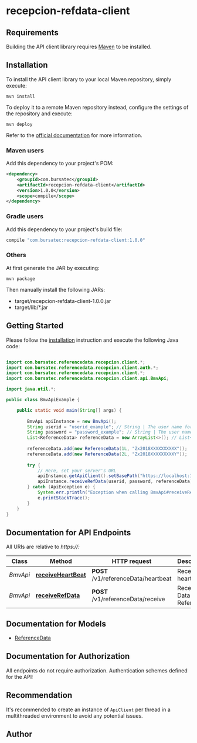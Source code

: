 # recepcion-refdata-client

## Requirements

Building the API client library requires [Maven](https://maven.apache.org/) to be installed.

## Installation

To install the API client library to your local Maven repository, simply execute:

```shell
mvn install
```

To deploy it to a remote Maven repository instead, configure the settings of the repository and execute:

```shell
mvn deploy
```

Refer to the [official documentation](https://maven.apache.org/plugins/maven-deploy-plugin/usage.html) for more information.

### Maven users

Add this dependency to your project's POM:

```xml
<dependency>
    <groupId>com.bursatec</groupId>
    <artifactId>recepcion-refdata-client</artifactId>
    <version>1.0.0</version>
    <scope>compile</scope>
</dependency>
```

### Gradle users

Add this dependency to your project's build file:

```groovy
compile "com.bursatec:recepcion-refdata-client:1.0.0"
```

### Others

At first generate the JAR by executing:

    mvn package

Then manually install the following JARs:

* target/recepcion-refdata-client-1.0.0.jar
* target/lib/*.jar

## Getting Started

Please follow the [installation](#installation) instruction and execute the following Java code:

```java

import com.bursatec.referencedata.recepcion.client.*;
import com.bursatec.referencedata.recepcion.client.auth.*;
import com.bursatec.referencedata.recepcion.client.*;
import com.bursatec.referencedata.recepcion.client.api.BmvApi;

import java.util.*;

public class BmvApiExample {

    public static void main(String[] args) {
        
        BmvApi apiInstance = new BmvApi();
        String userid = "userid_example"; // String | The user name for login
        String password = "password_example"; // String | The user name for login
        List<ReferenceData> referenceData = new ArrayList<>(); // List<ReferenceData> |
        
        referenceData.add(new ReferenceData(1L, "Zx2018XXXXXXXXXX"));
        referenceData.add(new ReferenceData(2L, "Zx2018XXXXXXXXXY"));
                
        try {
            // Here, set your server's URL
            apiInstance.getApiClient().setBasePath("https://localhost:1234");
            apiInstance.receiveRefData(userid, password, referenceData);
        } catch (ApiException e) {
            System.err.println("Exception when calling BmvApi#receiveRefData");
            e.printStackTrace();
        }
    }
}

```

## Documentation for API Endpoints

All URIs are relative to *https://<server-ip>:<port>*

Class | Method | HTTP request | Description
------------ | ------------- | ------------- | -------------
*BmvApi* | [**receiveHeartBeat**](docs/BmvApi.md#receiveHeartBeat) | **POST** /v1/referenceData/heartbeat | Receives heartbeats.
*BmvApi* | [**receiveRefData**](docs/BmvApi.md#receiveRefData) | **POST** /v1/referenceData/receive | Receives Data Reference.


## Documentation for Models

 - [ReferenceData](docs/ReferenceData.md)


## Documentation for Authorization

All endpoints do not require authorization.
Authentication schemes defined for the API:

## Recommendation

It's recommended to create an instance of `ApiClient` per thread in a multithreaded environment to avoid any potential issues.

## Author



